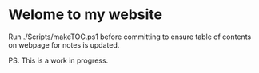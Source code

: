 # Welome to my website

Run ./Scripts/makeTOC.ps1 before committing to ensure table of contents on webpage for notes is updated.

PS. This is a work in progress.
